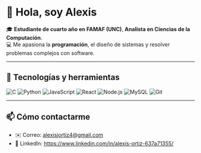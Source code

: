 # 👋 Hola, soy Alexis  

🎓 **Estudiante de cuarto año en FAMAF (UNC)**, **Analista en Ciencias de la Computación**.  
💻 Me apasiona la **programación**, el diseño de sistemas y resolver problemas complejos con software.  

---

## 🚀 Tecnologías y herramientas
![C](https://img.shields.io/badge/C-00599C?style=flat&logo=c&logoColor=white)
![Python](https://img.shields.io/badge/Python-3776AB?style=flat&logo=python&logoColor=white)
![JavaScript](https://img.shields.io/badge/JavaScript-F7DF1E?style=flat&logo=javascript&logoColor=black)
![React](https://img.shields.io/badge/React-20232A?style=flat&logo=react&logoColor=61DAFB)
![Node.js](https://img.shields.io/badge/Node.js-43853D?style=flat&logo=node-dot-js&logoColor=white)
![MySQL](https://img.shields.io/badge/MySQL-4479A1?style=flat&logo=mysql&logoColor=white)
![Git](https://img.shields.io/badge/Git-F05032?style=flat&logo=git&logoColor=white)

---

## 📫 Cómo contactarme
- ✉️ Correo: alexisjortiz4@gmail.com  
- 💼 LinkedIn: https://www.linkedin.com/in/alexis-ortiz-637a71355/
